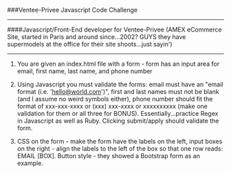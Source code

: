 ###Ventee-Privee Javascript Code Challenge

---

####Javascript/Front-End developer for Ventee-Privee (AMEX eCommerce Site, started in Paris and around since...2002? GUYS they have supermodels at the office for their site shoots...just sayin')

---

1. You are given an index.html file with a form - form has an input area for email, first name, last name, and phone number

2. Using Javascript you must validate the forms: email must have an "email format (i.e. 'hello@world.com')", first and last names must not be blank (and I assume no weird symbols either), phone number should fit the format of xxx-xxx-xxxx or (xxx) xxx-xxxx or xxxxxxxxxx (make one validation for them or all three for BONUS). Essentially...practice Regex in Javascript as well as Ruby. Clicking submit/apply should validate the form.

3. CSS on the form - make the form have the labels on the left, input boxes on the right - align the labels to the left of the box so that one row reads: EMAIL [BOX]. Button style - they showed a Bootstrap form as an example. 